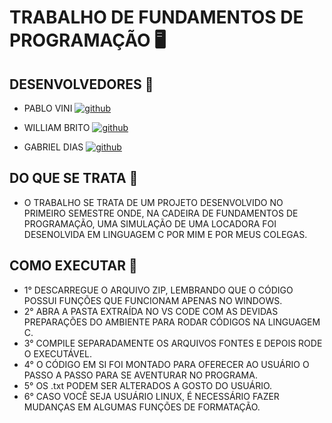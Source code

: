 # TRABALHO DE FUNDAMENTOS DE PROGRAMAÇÃO 🖥️ 

## DESENVOLVEDORES  👥

- PABLO VINI                         [![github](https://img.shields.io/badge/GitHub-100000?style=for-the-badge&logo=github&logoColor=white)](https://github.com/PabloVini28)
             
- WILLIAM BRITO                      [![github](https://img.shields.io/badge/GitHub-100000?style=for-the-badge&logo=github&logoColor=white)](https://github.com/wl11lm)
  
- GABRIEL DIAS                       [![github](https://img.shields.io/badge/GitHub-100000?style=for-the-badge&logo=github&logoColor=white)]()

## DO QUE SE TRATA 📝
- O TRABALHO SE TRATA DE UM PROJETO DESENVOLVIDO NO PRIMEIRO SEMESTRE ONDE, NA
  CADEIRA DE FUNDAMENTOS DE PROGRAMAÇÃO, UMA SIMULAÇÃO DE UMA LOCADORA FOI DESENOLVIDA
  EM LINGUAGEM C POR MIM E POR MEUS COLEGAS.

## COMO EXECUTAR 🚀 

  - 1° DESCARREGUE O ARQUIVO ZIP, LEMBRANDO QUE O CÓDIGO POSSUI FUNÇÕES QUE FUNCIONAM APENAS NO WINDOWS.
  - 2° ABRA A PASTA EXTRAÍDA NO VS CODE COM AS DEVIDAS PREPARAÇÕES DO AMBIENTE PARA RODAR CÓDIGOS NA LINGUAGEM C.
  - 3° COMPILE SEPARADAMENTE OS ARQUIVOS FONTES E DEPOIS RODE O EXECUTÁVEL.
  - 4° O CÓDIGO EM SI FOI MONTADO PARA OFERECER AO USUÁRIO O PASSO A PASSO PARA SE AVENTURAR NO PROGRAMA.
  - 5° OS .txt PODEM SER ALTERADOS A GOSTO DO USUÁRIO.
  - 6° CASO VOCÊ SEJA USUÁRIO LINUX, É NECESSÁRIO FAZER MUDANÇAS EM ALGUMAS FUNÇÕES DE FORMATAÇÃO.


